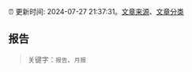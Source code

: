 :alarm_clock: 更新时间: 2024-07-27 21:37:31。[文章来源](/README.md)、[文章分类](/TAGS.md)

## 报告


> 关键字：`报告`、`月报`



